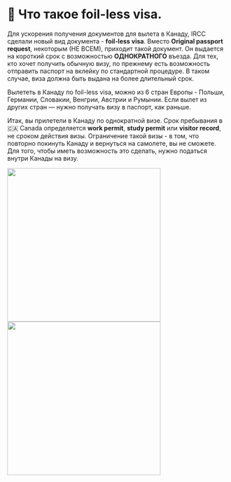 # 📰 Что такое foil-less visa.
Для ускорения получения документов для вылета в Канаду, IRCC сделали новый вид документа - **foil-less visa**. Вместо **Original passport request**, некоторым (НЕ ВСЕМ), приходит такой документ. Он выдается на короткий срок с возможностью **ОДНОКРАТНОГО** въезда. Для тех, кто хочет получить обычную визу, по прежнему есть возможность отправить паспорт на вклейку по стандартной процедуре. В таком случае, виза должна быть выдана на более длительный срок.  

Вылететь в Канаду по foil-less visa, можно из 6 стран Европы - Польши, Германии, Словакии, Венгрии, Австрии и Румынии. Если вылет из других стран — нужно получать визу в паспорт, как раньше.  

Итак, вы прилетели в Канаду по однократной визе. Срок пребывания в 🇨🇦 Сanada определяется **work permit**, **study permit** или **visitor record**, не сроком действия визы. Ограничение такой визы - в том, что повторно покинуть Канаду и вернуться на самолете, вы не сможете. Для того, чтобы иметь возможность это сделать, нужно податься внутри Канады на визу.

<div style={{display:"flex",flexWrap:"wrap"}}>
    <img src="/img/photo_2022-04-13%2012.51.38.jpeg" width="350" />
    <img src="/img/photo_2022-04-13%2012.51.43.jpeg" width="350" />
</div>

